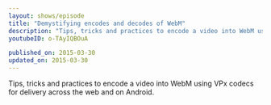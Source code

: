 ```yaml
---
layout: shows/episode
title: "Demystifying encodes and decodes of WebM"
description: "Tips, tricks and practices to encode a video into WebM using VPx codecs for delivery across the web and on Android."
youtubeID: o-TAyIQBOuA

published_on: 2015-03-30
updated_on: 2015-03-30
---
```


Tips, tricks and practices to encode a video into WebM using VPx codecs for delivery across the web and on Android.
